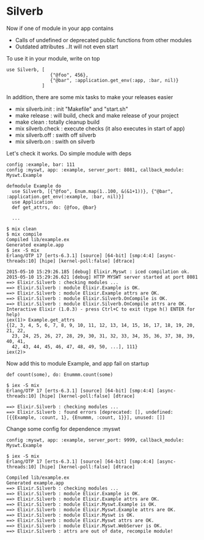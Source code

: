 Silverb
=======

Now if one of module in your app contains 
- Calls of undefined or deprecated public functions from other modules
- Outdated attributes
..It will not even start

To use it in your module, write on top

```
use Silverb, [
				{"@foo", 456},
				{"@bar", :application.get_env(:app, :bar, nil)}
			 ]
```

In addition, there are some mix tasks to make your releases easier

- mix silverb.init : init "Makefile" and "start.sh"
- make release : will build, check and make release of your project
- make clean : totally cleanup build
- mix silverb.check : execute checks (it also executes in start of app)
- mix silverb.off : swith off silverb
- mix silverb.on : swith on silverb

Let's check it works. Do simple module with deps

```
config :example, bar: 111
config :myswt, app: :example, server_port: 8081, callback_module: Myswt.Example
```
```
defmodule Example do
  use Silverb, [{"@foo", Enum.map(1..100, &(&1+1))}, {"@bar", :application.get_env(:example, :bar, nil)}]
  use Application
  def get_attrs, do: {@foo, @bar}

  ...

```
```
$ mix clean
$ mix compile
Compiled lib/example.ex
Generated example.app
$ iex -S mix
Erlang/OTP 17 [erts-6.3.1] [source] [64-bit] [smp:4:4] [async-threads:10] [hipe] [kernel-poll:false] [dtrace]

2015-05-10 15:29:26.185 [debug] Elixir.Myswt : iced compilation ok.
2015-05-10 15:29:26.621 [debug] HTTP MYSWT server started at port 8081
==> Elixir.Silverb : checking modules ...
==> Elixir.Silverb : module Elixir.Example is OK.
==> Elixir.Silverb : module Elixir.Example attrs are OK.
==> Elixir.Silverb : module Elixir.Silverb.OnCompile is OK.
==> Elixir.Silverb : module Elixir.Silverb.OnCompile attrs are OK.
Interactive Elixir (1.0.3) - press Ctrl+C to exit (type h() ENTER for help)
iex(1)> Example.get_attrs
{[2, 3, 4, 5, 6, 7, 8, 9, 10, 11, 12, 13, 14, 15, 16, 17, 18, 19, 20, 21, 22,
  23, 24, 25, 26, 27, 28, 29, 30, 31, 32, 33, 34, 35, 36, 37, 38, 39, 40, 41,
  42, 43, 44, 45, 46, 47, 48, 49, 50, ...], 111}
iex(2)>
```

Now add this to module Example, and app fail on startup

```
def count(some), do: Enummm.count(some)
```
```
$ iex -S mix
Erlang/OTP 17 [erts-6.3.1] [source] [64-bit] [smp:4:4] [async-threads:10] [hipe] [kernel-poll:false] [dtrace]

==> Elixir.Silverb : checking modules ...
==> Elixir.Silverb : found errors [deprecated: [], undefined: [{{Example, :count, 1}, {Enummm, :count, 1}}], unused: []]
```

Change some config for dependence :myswt
```
config :myswt, app: :example, server_port: 9999, callback_module: Myswt.Example
```
```
$ iex -S mix
Erlang/OTP 17 [erts-6.3.1] [source] [64-bit] [smp:4:4] [async-threads:10] [hipe] [kernel-poll:false] [dtrace]

Compiled lib/example.ex
Generated example.app
==> Elixir.Silverb : checking modules ...
==> Elixir.Silverb : module Elixir.Example is OK.
==> Elixir.Silverb : module Elixir.Example attrs are OK.
==> Elixir.Silverb : module Elixir.Myswt.Example is OK.
==> Elixir.Silverb : module Elixir.Myswt.Example attrs are OK.
==> Elixir.Silverb : module Elixir.Myswt is OK.
==> Elixir.Silverb : module Elixir.Myswt attrs are OK.
==> Elixir.Silverb : module Elixir.Myswt.WebServer is OK.
==> Elixir.Silverb : attrs are out of date, recompile module!
```

